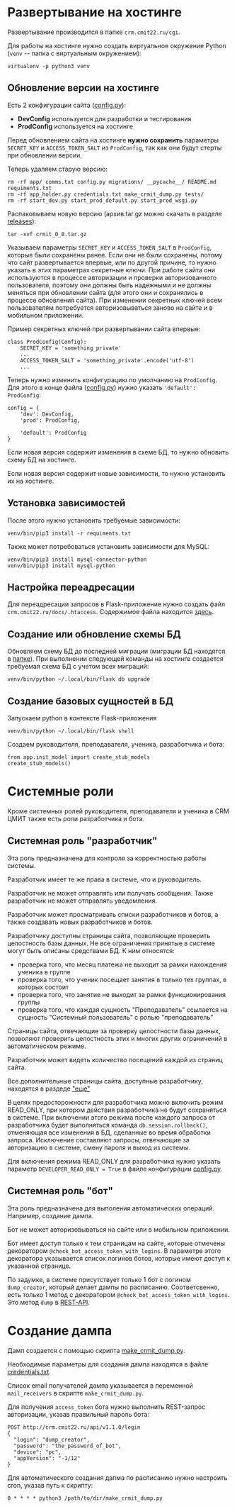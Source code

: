 # Развертывание на хостинге

Развертывание производится в папке `crm.cmit22.ru/cgi`.

Для работы на хостинге нужно создать виртуальное окружение Python (`venv` -- папка с виртуальным окружением):

```
virtualenv -p python3 venv
```

## Обновление версии на хостинге

Есть 2 конфигурации сайта ([config.py](https://github.com/qwert2603/crmit/blob/master/config.py)):

* **DevConfig** используется для разработки и тестирования
* **ProdConfig** используется на хостинге

Перед обновлением сайта на хостинге **нужно сохранить** параметры `SECRET_KEY` и `ACCESS_TOKEN_SALT` из `ProdConfig`, так как они будут стерты при обновлении версии.

Теперь удаляем старую версию:

```
rm -rf app/ comms.txt config.py migrations/ __pycache__/ README.md requiments.txt
rm -rf app_holder.py credentials.txt make_crmit_dump.py tests/
rm -rf start_dev.py start_prod_default.py start_prod_wsgi.py
```

Распаковываем новую версию (архив.tar.gz можно скачать в разделе [releases](https://github.com/qwert2603/crmit/releases)):

```
tar -xvf crmit_0_8.tar.gz
```

Указываем параметры `SECRET_KEY` и `ACCESS_TOKEN_SALT` в `ProdConfig`, которые были сохранены ранее. Если они не были сохранены, потому что сайт развертывается впервые, или по другой причине, то нужно указать в этих параметрах секретные ключи. При работе сайта они используются в процессе авторизации и проверки авторизованного пользователя, поэтому они должны быть надежными и не должны меняться при обновлении сайта (для этого они и сохранялись в процессе обновления сайта). При изменении секретных ключей всем пользователям потребуется авторизовываться заново на сайте и в мобильном приложении.

Пример секретных ключей при развертывании сайта впервые:

```
class ProdConfig(Config):
    SECRET_KEY = 'something_private'
    ...
    ACCESS_TOKEN_SALT = 'something_private'.encode('utf-8')
    ...
```


Теперь нужно изменить конфигурацию по умолчанию на `ProdConfig`. Для этого в конце файла ([config.py](https://github.com/qwert2603/crmit/blob/master/config.py)) нужно указать `'default': ProdConfig`:

```
config = {
    'dev': DevConfig,
    'prod': ProdConfig,

    'default': ProdConfig
}
```

Если новая версия содержит изменения в схеме БД, то нужно обновить схему БД на хостинге.

Если новая версия содержит новые зависимости, то нужно установить их на хостинге.

## Установка зависимостей

После этого нужно установить требуемые зависимости:

```
venv/bin/pip3 install -r requiments.txt
```

Также может потребоваться установить зависимости для MySQL:

```
venv/bin/pip3 install mysql-connector-python
venv/bin/pip3 install mysql-python
```

## Настройка переадресации

Для переадресации запросов в Flask-приложение нужно создать файл `crm.cmit22.ru/docs/.htaccess`. Содержимое файла находится [здесь](https://github.com/qwert2603/crmit/blob/master/.htaccess).

## Создание или обновление схемы БД

Обновляем схему БД до последней миграции (миграции БД находятся в [папке](https://github.com/qwert2603/crmit/tree/master/migrations/versions)). При выполнении следующей команды на хостинге создается требуемая схема БД с учетом всех миграций:

```
venv/bin/python ~/.local/bin/flask db upgrade
```

## Создание базовых сущностей в БД

Запускаем python в контексте Flask-приложения 

```
venv/bin/python ~/.local/bin/flask shell
```

Создаем руководителя, преподавателя, ученика, разработчика и бота:

```
from app.init_model import create_stub_models
create_stub_models()
```

# Системные роли

Кроме системных ролей руководителя, преподавателя и ученика в CRM ЦМИТ также есть роли разработчика и бота.

## Системная роль "разработчик"

Эта роль предназначена для контроля за корректностью работы системы.

Разработчик имеет те же права в системе, что и руководитель.

Разработчик не может отправлять или получать сообщения. Также разработчик не может отправлять уведомления.

Разработчик может просматривать списки разработчиков и ботов, а также создавать новых разработчиков и ботов.

Разработчику доступны страницы сайта, позволяющие проверить целостность базы данных. Не все ограничения принятые в системе могут быть описаны средствами БД. К ним относятся:

- проверка того, что месяц платежа не выходит за рамки нахождения ученика в группе
- проверка того, что ученик посещает занятия в только тех группах, в которых состоит
- проверка того, что занятие не выходит за рамки функционирования группы
- проверка того, что каждая сущность "Преподаватель" ссылается на сущность "Системный пользователь" с ролью "преподаватель"

Страницы сайта, отвечающие за проверку целостности базы данных, позволяют проверить целостность этих и многих других ограничений в автоматическом режиме.

Разработчик может видеть количество посещений каждой из страниц сайта.

Все дополнительные страницы сайта, доступные разработчику, находятся в раздеде ["еще"](http://crm.cmit22.ru/anth)

В целях предосторожности для разработчика можно включить режим READ_ONLY, при котором действия разработчика не будут сохраняться в системе. При включении этого режима после каждого запроса от разработчика будет выполняться команда `db.session.rollback()`, отменяющая все изменения в БД, сделанные во время обработки запроса. Исключение составляют запросы, отвечающие за авторизацию в системе, смену пароля и выход из системы.

Для включения режима READ_ONLY для разработчика нужно указать параметр `DEVELOPER_READ_ONLY = True` в файле конфигурации [config.py](https://github.com/qwert2603/crmit/blob/master/config.py).

## Системная роль "бот"

Эта роль предназначена для выполения автоматических операций. Например, создание дампа.

Бот не может авторизовываться на сайте или в мобильном приложении.

Бот имеет доступ только к тем страницам на сайте, которые отмечены декоратором `@check_bot_access_token_with_logins`.
В параметре этого декоратора указывается список логинов ботов, которые имеют доступ к указанной странице.

По задумке, в системе присутствует только 1 бот с логином `dump_creator`, который делает дампы по расписанию.
Соответсвенно, есть только 1 метод с декоратором `@check_bot_access_token_with_logins`.
Это метод `dump` в [REST-API](https://github.com/qwert2603/crmit/blob/master/app/api_1_1_0/rests.py#L364).

# Создание дампа

Дамп создается с помощью скрипта [make_crmit_dump.py](https://github.com/qwert2603/crmit/blob/master/make_crmit_dump.py).

Необходимые параметры для создания дампа находятся в файле
[credentials.txt](https://github.com/qwert2603/crmit/blob/master/credentials.txt).

Список email получателей дампа указывается в переменной `mail_receivers` в скрипте `make_crmit_dump.py`.

Для получения `access_token` бота нужно выполнить REST-запрос авторизации, указав правильный пароль бота:

```
POST http://crm.cmit22.ru/api/v1.1.0/login
{
  "login": "dump_creator",
  "password": "the_password_of_bot",
  "device": "pc",
  "appVersion": "-1/12"
}
```

Для автоматического создания дапма по расписанию нужно настроить cron, указав путь к скрипту:
```
0 * * * * python3 /path/to/dir/make_crmit_dump.py
```
